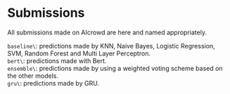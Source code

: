 # Submissions

All submissions made on AIcrowd are here and named appropriately.

`baseline\`: predictions made by KNN, Naive Bayes, Logistic Regression,
SVM, Random Forest and Multi Layer Perceptron.  
`bert\`: predictions made with Bert.  
`ensemble\`: predictions made by using a weighted voting scheme based on the 
other models.  
`gru\`: predictions made by GRU.  
